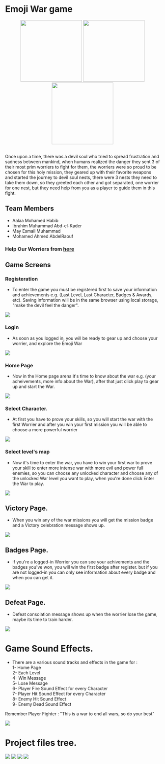 # Emoji War game

<p align="center">
            
<img src="src/images/character1.png" width="200" height="200">
<img src="src/images/character2.png" width="200" height="200">
<img src="src/images/character3.png" width="200" height="200">
</p>


<br>
Once upon a time, there was a devil soul who tried to spread frustration and sadness between mankind, when humans realized the danger they sent 3 of their most prim worriers to fight for them, the worriers were so proud to be chosen for this holy mission, they geared up with their favorite weapons and started the journey to devil soul nests, there were 3 nests they need to take them down, so they greeted each other and got separated, one worrier for one nest, but they need help from you as a player to guide them in this fight.

## Team Members
            
* Aalaa Mohamed Habib
* Ibrahim Muhammad Abd-el-Kader
* May Esmail Muhammad
* Mohamed Ahmed AbdelRaouf
            
### Help Our Worriers from <a href="https://fervent-fermi-89025a.netlify.app/">here</a>

## Game Screens

### Registeration
* To enter the game you must be registered first to save your information and achievements e.g. (Last Level, Last Character, Badges & Awards, etc). 
Saving information will be in the same browser using local storage, "make the devil feel the danger".

<img src="src/images/register.png"/>

### Login
* As soon as you logged in, you will be ready to gear up and choose your worrier, and explore the Emoji War

<img src="src/images/login.jfif"/>

### Home Page
* Now in the Home page arena it's time to know about the war e.g. (your acheivements,  more info about the War), after that just click play to gear up and start the War.

<img src="src/images/home.jfif"/>

### Select Character.
* At first you have to prove your skills, so you will start the war with the first Worrier and after you win your first mission you will be able to choose a more powerful worrier

<img src="src/images/select_character.JPG"/>

### Select level's map
* Now it's time to enter the war, you have to win your first war to prove your skill to enter more intense war with more evil and power full enemies, so you can choose any unlocked character and choose any of the unlocked War level you want to play, when you're done click Enter the War to play.
<img src="src/images/select_map.JPG"/>


## Victory Page.
* When you win any of the war missions you will get the mission badge and a Victory celebration message shows up.

<img src="src/images/win.jfif"/>

## Badges Page.
* If you're a logged-in Worrier you can see your achivements and the badges you've won, you will win the first badge after register.
but if you are not logged-in you can only see information about every badge and when you can get it.

<img src="src/images/mybadges.JPG"/>

## Defeat Page.
* Defeat consolation message shows up when the worrier lose the game, maybe its time to train harder.

<img src="src/images/lose.jfif"/>


# Game Sound Effects.
* There are a various sound tracks and effects in the game for :<br/>
1- Home Page<br/>
2- Each Level <br/>
4- Win Message<br/>
5- Lose Message<br/>
6- Player Fire Sound Effect for every Character<br/>
7- Player Hit Sound Effect for every Character<br/>
8- Enemy Hit Sound Effect<br/>
9- Enemy Dead Sound Effect<br/>

Remember Player Fighter : "This is a war to end all wars, so do your best"

<img src="src/images/game.png">

# Project files tree.
<img src="src/images/all_tree.jfif">

<img src="src/images/tree_css.jfif">

<img src="src/images/tree_js.jfif">

<img src="src/images/tree_sources.jfif">

